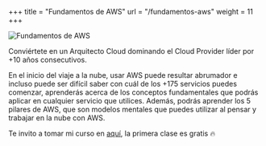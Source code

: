 +++
title = "Fundamentos de AWS"
url = "/fundamentos-aws"
weight = 11
+++

![Fundamentos de AWS](../images/fundamentosaws.jpg)

Conviértete en un Arquitecto Cloud dominando el Cloud Provider líder por +10 años consecutivos.

<!--more-->

En el inicio del viaje a la nube, usar AWS puede resultar abrumador e incluso puede ser difícil saber con cuál de los +175 servicios puedes comenzar, aprenderás acerca de los conceptos fundamentales que podrás aplicar en cualquier servicio que utilices. Además, podrás aprender los 5 pilares de AWS, que son modelos mentales que puedes utilizar al pensar y trabajar en la nube con AWS.

Te invito a tomar mi curso en [aquí](https://ed.team/cursos/aws), la primera clase es gratis 🔥